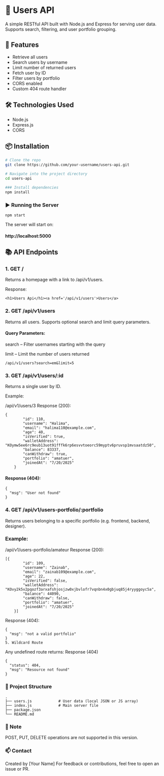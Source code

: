 # 📘 Users API

A simple RESTful API built with Node.js and Express for serving user data. Supports search, filtering, and user portfolio grouping.

## 🚀 Features

- Retrieve all users
- Search users by username
- Limit number of returned users
- Fetch user by ID
- Filter users by portfolio
- CORS enabled
- Custom 404 route handler

## 🛠️ Technologies Used

- Node.js
- Express.js
- CORS

## 📦 Installation

```bash
# Clone the repo
git clone https://github.com/your-username/users-api.git

# Navigate into the project directory
cd users-api

### Install dependencies
npm install
```

### ▶️ Running the Server
```
npm start
```
The server will start on: 
#### http://localhost:5000

## 📚 API Endpoints
### 1. GET /
Returns a homepage with a link to /api/v1/users.

Response:
```
<h1>Users Api</h1><a href='/api/v1/users'>Users</a>
``` 
### 2. GET /api/v1/users
Returns all users. Supports optional search and limit query parameters.

#### Query Parameters:

search – Filter usernames starting with the query

limit – Limit the number of users returned

```
/api/v1/users?search=em&limit=5
```

### 3. GET /api/v1/users/:id
Returns a single user by ID.

Example:

/api/v1/users/3
Response (200):

```
{
        "id": 110,
        "username": "Halima",
        "email": "halima110@example.com",
        "age": 40,
        "isVerified": true,
        "walletAddress": "KOymw5ee6rc9eub13uot91fffk6rp6esvvtoeorc59myptv6pruvsp1mvsaatdz50",
        "balance": 83337,
        "canWithdraw": true,
        "portfolio": "amatuer",
        "joinedAt": "7/20/2025"
    }

```   
#### Response (404):

```
{
  "msg": "User not found"
}
```
### 4. GET /api/v1/users-portfolio/:portfolio
Returns users belonging to a specific portfolio (e.g. frontend, backend, designer).

### Example:

/api/v1/users-portfolio/amateur
Response (200):

```
[{
        "id": 109,
        "username": "Zainab",
        "email": "zainab109@example.com",
        "age": 22,
        "isVerified": false,
        "walletAddress": "KOvy2k5v2pqozf3arxafshjosjzw0xjbvlofr7vqnbn4x0gbjuq85j4ryyggoyc5a",
        "balance": 44090,
        "canWithdraw": false,
        "portfolio": "amatuer",
        "joinedAt": "7/20/2025"
    }]
```
Response (404):

```
{
  "msg": "not a valid portfolio"
}
5. Wildcard Route
```
Any undefined route returns: Response (404)

```
{
  "status": 404,
  "msg": "Resource not found"
}
```
### 📁 Project Structure
```
.
├── users.js            # User data (local JSON or JS array)
├── index.js            # Main server file
├── package.json
└── README.md
```
### 📝 Note
POST, PUT, DELETE operations are not supported in this version.


### 📫 Contact
Created by [Your Name]
For feedback or contributions, feel free to open an issue or PR.

